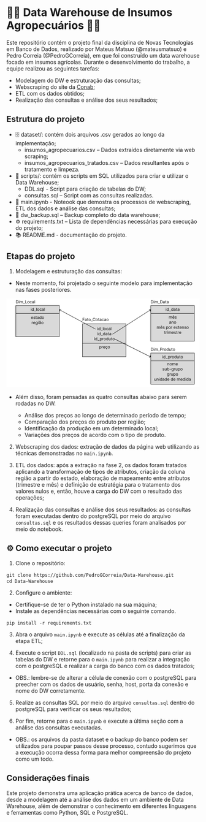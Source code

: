 # 🌾🚜 Data Warehouse de Insumos Agropecuários 🌱🌿

Este repositório contém o projeto final da disciplina de Novas Tecnologias em Banco de Dados, realizado por Mateus Matsuo (@mateusmatsuo) e Pedro Correia (@PedroGCorreia), em que foi construído um data warehouse focado em insumos agrícolas. Durante o desenvolvimento do trabalho, a equipe realizou as seguintes tarefas:

* Modelagem do DW e estruturação das consultas;
* Webscraping do site da [Conab](https://consultaweb.conab.gov.br/consultas/consultaInsumo.do?method=acaoCarregarConsulta);
* ETL com os dados obtidos;
* Realização das consultas e análise dos seus resultados;

## Estrutura do projeto

* 🗄️ dataset/: contém dois arquivos .csv gerados ao longo da implementação;
    * insumos_agropecuarios.csv – Dados extraídos diretamente via web scraping;
    * insumos_agropecuarios_tratados.csv – Dados resultantes após o tratamento e limpeza.
* 📝 scripts/: contém os scripts em SQL utilizados para criar e utilizar o Data Warehouse;
    * DDL.sql - Script para criação de tabelas do DW;
    * consultas.sql – Script com as consultas realizadas.
* 📝 main.ipynb - Noteook que demostra os processos de webscraping, ETL dos dados e análise das consultas;
* 💾 dw_backup.sql – Backup completo do data warehouse;
* ⚙️ requirements.txt – Lista de dependências necessárias para execução do projeto;
* 📚 README.md - documentação do projeto.

## Etapas do projeto

1. Modelagem e estruturação das consultas:
* Neste momento, foi projetado o seguinte modelo para implementação nas fases posteriores.

![Modelo Data Warehouse](./figs/Modelo_DW.jpg)

* Além disso, foram pensadas as quatro consultas abaixo para serem rodadas no DW.

    * Análise dos preços ao longo de determinado período de tempo;
    * Comparação dos preços do produto por região;
    * Identificação da produção em um determinado local;
    * Variações dos preços de acordo com o tipo de produto.

2. Webscraping dos dados: extração de dados da página web utilizando as técnicas demonstradas no `main.ipynb`.

3. ETL dos dados: após a extração na fase 2, os dados foram tratados aplicando a transformação de tipos de atributos, criação da coluna região a partir do estado, elaboração de mapeamento entre atributos (trimestre e mês) e definição de estratégia para o tratamento dos valores nulos e, então, houve a carga do DW com o resultado das operações;

4. Realização das consultas e análise dos seus resultados: as consultas foram executadas dentro do postgreSQL por meio do arquivo `consultas.sql` e os resultados dessas queries foram analisados por meio do notebook.

## ⚙️ Como executar o projeto
1. Clone o repositório:
```
git clone https://github.com/PedroGCorreia/Data-Warehouse.git
cd Data-Warehouse
```

2. Configure o ambiente:
* Certifique-se de ter o Python instalado na sua máquina;
* Instale as dependências necessárias com o seguinte comando.
```
pip install -r requirements.txt
```

3. Abra o arquivo `main.ipynb` e execute as células até a finalização da etapa ETL;

4. Execute o script `DDL.sql` (localizado na pasta de scripts) para criar as tabelas do DW e retorne para o `main.ipynb` para realizar a integração com o postgreSQL e realizar a carga do banco com os dados tratados;

* OBS.: lembre-se de alterar a célula de conexão com o postgreSQL para preecher com os dados de usuário, senha, host, porta da conexão e nome do DW corretamente.

5. Realize as consultas SQL por meio do arquivo `consultas.sql` dentro do postgreSQL para verificar os seus resultados;

6. Por fim, retorne para o `main.ipynb` e execute a última seção com a análise das consultas executadas.

* OBS.: os arquivos da pasta dataset e o backup do banco podem ser utilizados para poupar passos desse processo, contudo sugerimos que a execução ocorra dessa forma para melhor compreensão do projeto como um todo.

## Considerações finais

Este projeto demonstra uma aplicação prática acerca de banco de dados, desde a modelagem até a análise dos dados em um ambiente de Data Warehouse, além de demonstrar o conhecimento em diferentes linguagens e ferramentas como Python, SQL e PostgreSQL.